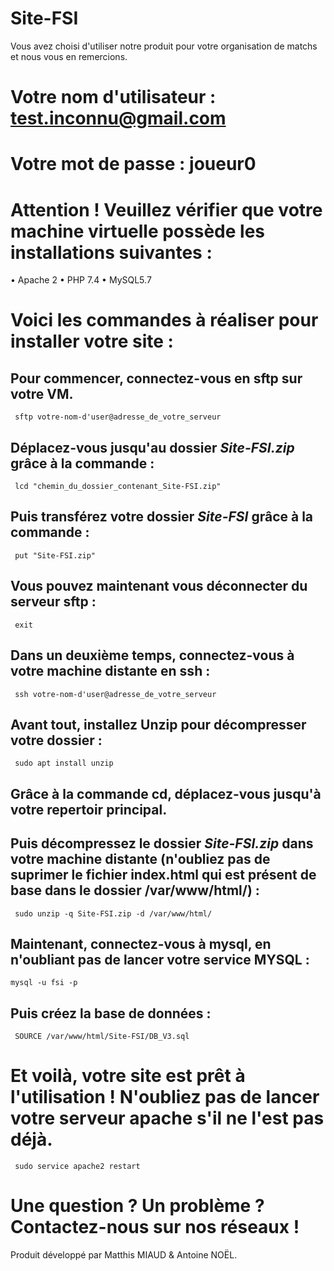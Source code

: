# Site-FSI

Vous avez choisi d'utiliser notre produit pour votre organisation de matchs et nous vous en remercions.

# Votre nom d'utilisateur : test.inconnu@gmail.com   
# Votre mot de passe : joueur0

# **Attention ! Veuillez vérifier que votre machine virtuelle possède les installations suivantes :**
• Apache 2
• PHP 7.4
• MySQL5.7 


# Voici les commandes à réaliser pour installer votre site : 

## Pour commencer, connectez-vous en sftp sur votre VM.

` sftp votre-nom-d'user@adresse_de_votre_serveur`


## Déplacez-vous jusqu'au dossier *Site-FSI.zip* grâce à la commande :
 
` lcd "chemin_du_dossier_contenant_Site-FSI.zip"`


## Puis transférez votre dossier *Site-FSI* grâce à la commande :
 
` put "Site-FSI.zip"`


## Vous pouvez maintenant vous déconnecter du serveur sftp : 

` exit`


## Dans un deuxième temps, connectez-vous à votre machine distante en ssh :

` ssh votre-nom-d'user@adresse_de_votre_serveur`


## Avant tout, installez Unzip pour décompresser votre dossier :

` sudo apt install unzip`

## Grâce à la commande cd, déplacez-vous jusqu'à votre repertoir principal.

## Puis décompressez le dossier *Site-FSI.zip* dans votre machine distante (n'oubliez pas de suprimer le fichier index.html qui est présent de base dans le dossier /var/www/html/) : 

` sudo unzip -q Site-FSI.zip -d /var/www/html/`

## Maintenant, connectez-vous à mysql, en n'oubliant pas de lancer votre service MYSQL  :

`mysql -u fsi -p`


## Puis créez la base de données :

` SOURCE /var/www/html/Site-FSI/DB_V3.sql`



# Et voilà, votre site est prêt à l'utilisation ! N'oubliez pas de lancer votre serveur apache s'il ne l'est pas déjà.

` sudo service apache2 restart`


# Une question ? Un problème ? Contactez-nous sur nos réseaux !



Produit développé par Matthis MIAUD & Antoine NOËL.

